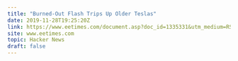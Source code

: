 ```yaml
---
title: "Burned-Out Flash Trips Up Older Teslas"
date: 2019-11-28T19:25:20Z
link: https://www.eetimes.com/document.asp?doc_id=1335331&utm_medium=RSS&utm_source=hune
site: www.eetimes.com
topic: Hacker News
draft: false
---
```

